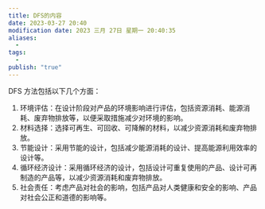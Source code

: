 ```yaml
---
title: DFS的内容
date: 2023-03-27 20:40
modification date: 2023 三月 27日 星期一 20:40:35
aliases:
  - 
tags:
  - 
publish: "true"
---
```


DFS 方法包括以下几个方面：

1.  环境评估：在设计阶段对产品的环境影响进行评估，包括资源消耗、能源消耗、废弃物排放等，以便采取措施减少对环境的影响。
2.  材料选择：选择可再生、可回收、可降解的材料，以减少资源消耗和废弃物排放。
3.  节能设计：采用节能的设计，包括减少能源消耗的设计、提高能源利用效率的设计等。
4.  循环经济设计：采用循环经济的设计，包括设计可重复使用的产品、设计可再制造的产品等，以减少资源消耗和废弃物排放。
5.  社会责任：考虑产品对社会的影响，包括产品对人类健康和安全的影响、产品对社会公正和道德的影响等。
